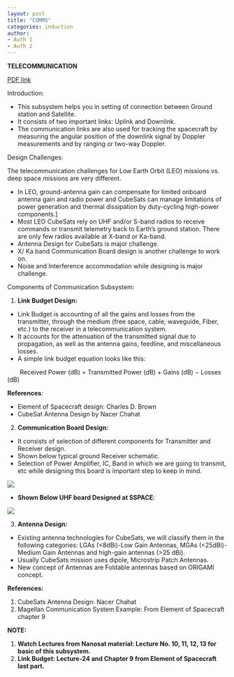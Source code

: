 ```yaml
---
layout: post
title: "COMMS"
categories: induction
author:
- Auth 1
- Auth 2
---
```


**TELECOMMUNICATION** 

[PDF link](https://drive.google.com/file/d/1O1nd3hjmBP9AVRCedT_86ONjlJv3y-jh/view?usp=drive_link)


Introduction:  

- This subsystem helps you in setting of connection between Ground station and Satellite. 
- It consists of two important links: Uplink and Downlink. 
- The communication links are also used for tracking the spacecraft by measuring the angular position of the downlink signal by Doppler measurements and by ranging or two-way Doppler. 

Design Challenges: 

The telecommunication challenges for Low Earth Orbit (LEO) missions vs. deep space missions are very different. 

- In LEO, ground-antenna gain can compensate for limited onboard antenna gain and radio power and CubeSats can manage limitations of power generation and thermal dissipation by duty-cycling high-power components.] 
- Most LEO CubeSats rely on UHF and/or S-band radios to receive commands or transmit telemetry back to Earth’s ground station. There are only few radios available at X-band or Ka-band.  
- Antenna Design for CubeSats is major challenge. 
- X/ Ka band Communication Board design is another challenge to work on. 
- Noise and Interference accommodation while designing is major challenge. 

Components of Communication Subsystem:  

1. **Link Budget Design:**  
- Link Budget is accounting of all the gains and losses from the transmitter, through the medium (free space, cable, waveguide, Fiber, etc.) to the receiver in a telecommunication system.  
- It accounts for the attenuation of the transmitted signal due to propagation, as well as the antenna gains, feedline, and miscellaneous losses. 
- A simple link budget equation looks like this:  

`    `Received Power (dB) = Transmitted Power (dB) + Gains (dB) − Losses (dB) 

**References**:  

- Element of Spacecraft design: Charles D. Brown 
- CubeSat Antenna Design by Nacer Chahat 
2. **Communication Board Design:**  
- It consists of selection of different components for Transmitter and Receiver design. 
- Shown below typical ground Receiver schematic. 
- Selection of  Power Amplifier, IC, Band in which we are going to transmit, etc while designing this board is important step to keep in mind. 

![](Aspose.Words.080b454e-145a-4e55-b7d9-088c6d9e38a8.001.jpeg)

- **Shown Below UHF board Designed at SSPACE**:  

![](Aspose.Words.080b454e-145a-4e55-b7d9-088c6d9e38a8.002.jpeg)

3. **Antenna Design:** 
- Existing antenna technologies for CubeSats, we will classify them in the following categories: LGAs (<8dBi)-Low Gain Antennas, MGAs (<25dBi)-Medium Gain Antennas and high-gain antennas (>25 dBi). 
- Usually CubeSats mission uses dipole, Microstrip Patch Antennas. 
- New concept of Antennas are Foldable antennas based on ORIGAMI concept.  

**References:**  

1. CubeSats  Antenna Design: Nacer Chahat 
1. Magellan Communication System Example: From  Element of Spacecraft chapter 9 

**NOTE:**  

1. **Watch Lectures from Nanosat material: Lecture No. 10, 11, 12, 13 for basic of this subsystem.** 
1. **Link Budget: Lecture-24 and Chapter 9 from Element of Spacecraft last part.** 

